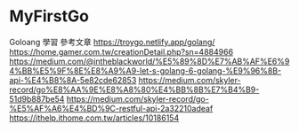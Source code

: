 # MyFirstGo
Goloang 學習
參考文章
https://troygo.netlify.app/golang/
https://home.gamer.com.tw/creationDetail.php?sn=4884966
https://medium.com/@intheblackworld/%E5%89%8D%E7%AB%AF%E6%94%BB%E5%9F%8E%E8%A9%A9-let-s-golang-6-golang-%E9%96%8B-api-%E4%B8%8A-5e82cde62853
https://medium.com/skyler-record/go%E8%AA%9E%E8%A8%80%E4%BB%8B%E7%B4%B9-51d9b887be54
https://medium.com/skyler-record/go-%E5%AF%A6%E4%BD%9C-restful-api-2a32210adeaf
https://ithelp.ithome.com.tw/articles/10186154
